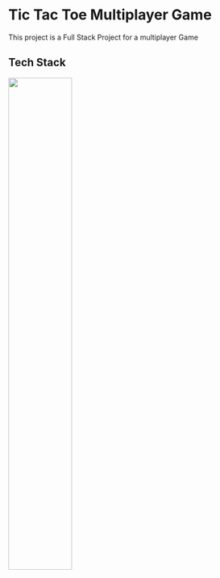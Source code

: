 # Tic Tac Toe Multiplayer Game

This project is a Full Stack Project for a multiplayer Game

## Tech Stack
<img src="https://cdn.iconscout.com/icon/free/png-256/free-node-js-1174925.png?f=webp&w=256" width=50% height=50%>
